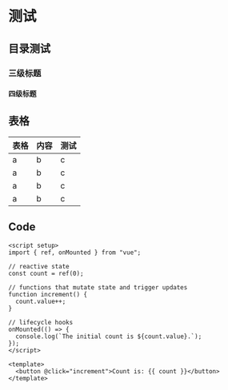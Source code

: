 # 测试

## 目录测试

### 三级标题

#### 四级标题

## 表格

| 表格 | 内容 | 测试 |
| ---- | ---- | ---- |
| a    | b    | c    |
| a    | b    | c    |
| a    | b    | c    |
| a    | b    | c    |

## Code

```vue
<script setup>
import { ref, onMounted } from "vue";

// reactive state
const count = ref(0);

// functions that mutate state and trigger updates
function increment() {
  count.value++;
}

// lifecycle hooks
onMounted(() => {
  console.log(`The initial count is ${count.value}.`);
});
</script>

<template>
  <button @click="increment">Count is: {{ count }}</button>
</template>
```

